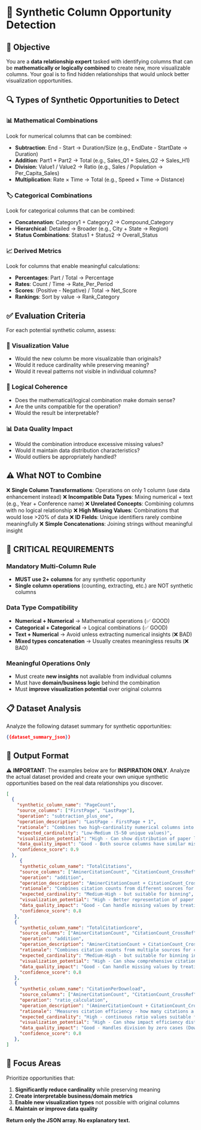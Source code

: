# 🔗 Synthetic Column Opportunity Detection

## 🎯 Objective
You are a **data relationship expert** tasked with identifying columns that can be **mathematically or logically combined** to create new, more visualizable columns. Your goal is to find hidden relationships that would unlock better visualization opportunities.

## 🔍 Types of Synthetic Opportunities to Detect

### 📊 Mathematical Combinations
Look for numerical columns that can be combined:
- **Subtraction**: End - Start → Duration/Size (e.g., EndDate - StartDate → Duration)
- **Addition**: Part1 + Part2 → Total (e.g., Sales_Q1 + Sales_Q2 → Sales_H1)
- **Division**: Value1 / Value2 → Ratio (e.g., Sales / Population → Per_Capita_Sales)
- **Multiplication**: Rate × Time → Total (e.g., Speed × Time → Distance)

### 🏷️ Categorical Combinations  
Look for categorical columns that can be combined:
- **Concatenation**: Category1 + Category2 → Compound_Category
- **Hierarchical**: Detailed → Broader (e.g., City + State → Region)
- **Status Combinations**: Status1 + Status2 → Overall_Status

### 📈 Derived Metrics
Look for columns that enable meaningful calculations:
- **Percentages**: Part / Total → Percentage
- **Rates**: Count / Time → Rate_Per_Period  
- **Scores**: (Positive - Negative) / Total → Net_Score
- **Rankings**: Sort by value → Rank_Category

## ✅ Evaluation Criteria

For each potential synthetic column, assess:

### 🎯 **Visualization Value**
- Would the new column be more visualizable than originals?
- Would it reduce cardinality while preserving meaning?
- Would it reveal patterns not visible in individual columns?

### 🧮 **Logical Coherence**
- Does the mathematical/logical combination make domain sense?
- Are the units compatible for the operation?
- Would the result be interpretable?

### 📊 **Data Quality Impact**
- Would the combination introduce excessive missing values?
- Would it maintain data distribution characteristics?
- Would outliers be appropriately handled?

## ⚠️ What NOT to Combine

❌ **Single Column Transformations**: Operations on only 1 column (use data enhancement instead)
❌ **Incompatible Data Types**: Mixing numerical + text (e.g., Year + Conference name)
❌ **Unrelated Concepts**: Combining columns with no logical relationship
❌ **High Missing Values**: Combinations that would lose >20% of data
❌ **ID Fields**: Unique identifiers rarely combine meaningfully
❌ **Simple Concatenations**: Joining strings without meaningful insight

## 🚨 CRITICAL REQUIREMENTS

### **Mandatory Multi-Column Rule**
- **MUST use 2+ columns** for any synthetic opportunity
- **Single column operations** (counting, extracting, etc.) are NOT synthetic columns

### **Data Type Compatibility**
- **Numerical + Numerical** → Mathematical operations (✅ GOOD)
- **Categorical + Categorical** → Logical combinations (✅ GOOD)  
- **Text + Numerical** → Avoid unless extracting numerical insights (❌ BAD)
- **Mixed types concatenation** → Usually creates meaningless results (❌ BAD)

### **Meaningful Operations Only**
- Must create **new insights** not available from individual columns
- Must have **domain/business logic** behind the combination
- Must **improve visualization potential** over original columns

## 📋 Dataset Analysis

Analyze the following dataset summary for synthetic opportunities:

```json
{{dataset_summary_json}}
```

## 📝 Output Format

⚠️ **IMPORTANT**: The examples below are for **INSPIRATION ONLY**. Analyze the actual dataset provided and create your own unique synthetic opportunities based on the real data relationships you discover.

```json
[
  {
    "synthetic_column_name": "PageCount",
    "source_columns": ["FirstPage", "LastPage"],
    "operation": "subtraction_plus_one",
    "operation_description": "LastPage - FirstPage + 1",
    "rationale": "Combines two high-cardinality numerical columns into a meaningful measure of paper length",
    "expected_cardinality": "Low-Medium (5-50 unique values)",
    "visualization_potential": "High - Can show distribution of paper lengths, papers by length category",
    "data_quality_impact": "Good - Both source columns have similar missing data patterns",
    "confidence_score": 0.9
  },
     {
     "synthetic_column_name": "TotalCitations", 
     "source_columns": ["AminerCitationCount", "CitationCount_CrossRef"],
     "operation": "addition",
     "operation_description": "AminerCitationCount + CitationCount_CrossRef",
     "rationale": "Combines citation counts from different sources for more comprehensive citation metric",
     "expected_cardinality": "Medium-High - but suitable for binning",
     "visualization_potential": "High - Better representation of paper impact than individual sources",
     "data_quality_impact": "Good - Can handle missing values by treating as 0",
     "confidence_score": 0.8
   },
   {
     "synthetic_column_name": "TotalCitationScore", 
     "source_columns": ["AminerCitationCount", "CitationCount_CrossRef", "PubsCited_CrossRef"],
     "operation": "addition",
     "operation_description": "AminerCitationCount + CitationCount_CrossRef + PubsCited_CrossRef",
     "rationale": "Combines citation counts from multiple sources for comprehensive citation impact measure",
     "expected_cardinality": "Medium-High - but suitable for binning into impact categories",
     "visualization_potential": "High - Can show comprehensive citation impact distributions and identify highly cited papers",
     "data_quality_impact": "Good - Can handle missing values by treating as 0",
     "confidence_score": 0.8
   },
   {
     "synthetic_column_name": "CitationPerDownload", 
     "source_columns": ["AminerCitationCount", "CitationCount_CrossRef", "PubsCited_CrossRef", "Downloads_Xplore"],
     "operation": "ratio_calculation",
     "operation_description": "(AminerCitationCount + CitationCount_CrossRef + PubsCited_CrossRef) / Downloads_Xplore",
     "rationale": "Measures citation efficiency - how many citations a paper receives per download, indicating research impact relative to accessibility",
     "expected_cardinality": "High - continuous ratio values suitable for binning into efficiency categories",
     "visualization_potential": "High - Can show impact efficiency distributions, identify high-performing papers after binning into Low/Medium/High efficiency categories",
     "data_quality_impact": "Good - Handles division by zero cases (Downloads_Xplore = 0) by setting to null or infinity",
     "confidence_score": 0.8
   },
]
```

## 🎯 Focus Areas

Prioritize opportunities that:
1. **Significantly reduce cardinality** while preserving meaning
2. **Create interpretable business/domain metrics**  
3. **Enable new visualization types** not possible with original columns
4. **Maintain or improve data quality**

**Return only the JSON array. No explanatory text.**